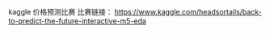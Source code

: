 kaggle 价格预测比赛
比赛链接： https://www.kaggle.com/headsortails/back-to-predict-the-future-interactive-m5-eda